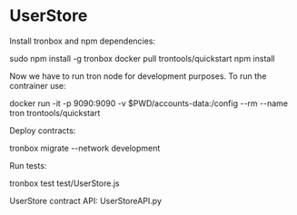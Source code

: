 # UserStore
Install tronbox and npm dependencies:

sudo npm install -g tronbox
docker pull trontools/quickstart
npm install

Now we have to run tron node for development purposes. To run the contrainer use:

docker run -it -p 9090:9090 -v $PWD/accounts-data:/config --rm --name tron trontools/quickstart

Deploy contracts:

tronbox migrate --network development

Run tests:

tronbox test test/UserStore.js

UserStore contract API: UserStoreAPI.py
